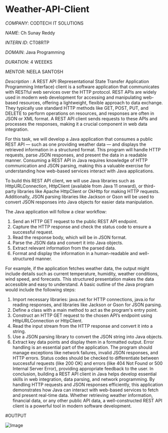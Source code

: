 # Weather-API-Client

*COMPANY*: CODTECH IT SOLUTIONS

*NAME*:  Ch Sunay Reddy

*INTERN ID*: CT08RTP

*DOMAIN*: Java Programming

*DURATION*: 4 WEEEKS

*MENTOR*: NEELA SANTOSH

*Description* : A REST API (Representational State Transfer Application Programming Interface) client is a software application that communicates with RESTful web services over the HTTP protocol. REST APIs are widely used in modern web development for accessing and manipulating web-based resources, offering a lightweight, flexible approach to data exchange. They typically use standard HTTP methods like GET, POST, PUT, and DELETE to perform operations on resources, and responses are often in JSON or XML format. A REST API client sends requests to these APIs and processes the responses, making it a crucial component in web data integration.

For this task, we will develop a Java application that consumes a public REST API — such as one providing weather data — and displays the retrieved information in a structured format. This program will handle HTTP requests, parse JSON responses, and present the data in a readable manner. Consuming a REST API in Java requires knowledge of HTTP communication and JSON parsing, making this a valuable exercise for understanding how web-based services interact with Java applications.

To build this REST API client, we will use Java libraries such as HttpURLConnection, HttpClient (available from Java 11 onward), or third-party libraries like Apache HttpClient or OkHttp for making HTTP requests. Additionally, JSON parsing libraries like Jackson or Gson will be used to convert JSON responses into Java objects for easier data manipulation.

The Java application will follow a clear workflow:

1. Send an HTTP GET request to the public REST API endpoint.
2. Capture the HTTP response and check the status code to ensure a successful request.
3. Read the response body, which will be in JSON format.
4. Parse the JSON data and convert it into Java objects.
5. Extract relevant information from the parsed data.
6. Format and display the information in a human-readable and well-structured manner.

For example, if the application fetches weather data, the output might include details such as current temperature, humidity, weather conditions, wind speed, and forecasts. This structured presentation makes the data accessible and easy to understand.
A basic outline of the Java program would include the following steps:
1. Import necessary libraries: java.net for HTTP connections, java.io for reading responses, and libraries like Jackson or Gson for JSON parsing.
2. Define a class with a main method to act as the program's entry point.
3. Construct an HTTP GET request to the chosen API’s endpoint using HttpURLConnection or HttpClient.
4. Read the input stream from the HTTP response and convert it into a string.
5. Use a JSON parsing library to convert the JSON string into Java objects.
6. Extract key data points and display them in a formatted output.
Error handling is an essential part of the application. The program should manage exceptions like network failures, invalid JSON responses, and HTTP errors. Status codes should be checked to differentiate between successful requests (like 200 OK) and errors (like 404 Not Found or 500 Internal Server Error), providing appropriate feedback to the user.
In conclusion, building a REST API client in Java helps develop essential skills in web integration, data parsing, and network programming. By handling HTTP requests and JSON responses efficiently, this application demonstrates how Java can interact with web-based services to fetch and present real-time data. Whether retrieving weather information, financial data, or any other public API data, a well-constructed REST API client is a powerful tool in modern software development.

#OUTPUT

![Image](https://github.com/user-attachments/assets/425d1877-7bed-4d17-9810-39d72fbfb6fc)
